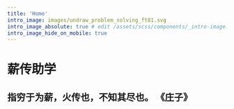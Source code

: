 ```yaml
---
title: 'Home'
intro_image: images/undraw_problem_solving_ft81.svg
intro_image_absolute: true # edit /assets/scss/components/_intro-image.scss for full control
intro_image_hide_on_mobile: true
---
```


# 薪传助学

## 指穷于为薪，火传也，不知其尽也。 《庄子》
